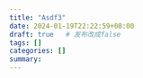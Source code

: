 ```yaml
---
title: "Asdf3"
date: 2024-01-19T22:22:59+08:00
draft: true   # 发布改成false
tags: []
categories: [] 
summary: 
---
```

